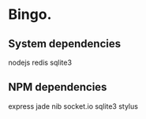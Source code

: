 # Bingo.

## System dependencies
nodejs
redis
sqlite3

## NPM dependencies
express
jade
nib
socket.io
sqlite3
stylus
